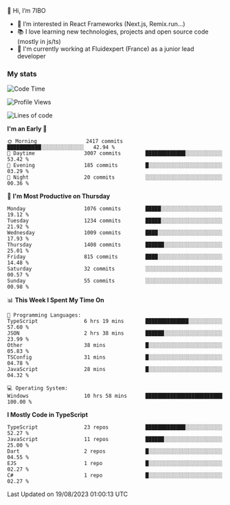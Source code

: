 👋 Hi, I’m 7IBO

- 👀 I’m interested in React Frameworks (Next.js, Remix.run...)
- 📚 I love learning new technologies, projects and open source code (mostly in js/ts)
- 💼 I'm currently working at Fluidexpert (France) as a junior lead developer

### My stats
<!--START_SECTION:waka-->
![Code Time](http://img.shields.io/badge/Code%20Time-140%20hrs%2041%20mins-blue)

![Profile Views](http://img.shields.io/badge/Profile%20Views-0-blue)

![Lines of code](https://img.shields.io/badge/From%20Hello%20World%20I%27ve%20Written-7.2%20million%20lines%20of%20code-blue)

**I'm an Early 🐤** 

```text
🌞 Morning                2417 commits        ███████████░░░░░░░░░░░░░░   42.94 % 
🌆 Daytime                3007 commits        █████████████░░░░░░░░░░░░   53.42 % 
🌃 Evening                185 commits         █░░░░░░░░░░░░░░░░░░░░░░░░   03.29 % 
🌙 Night                  20 commits          ░░░░░░░░░░░░░░░░░░░░░░░░░   00.36 % 
```
📅 **I'm Most Productive on Thursday** 

```text
Monday                   1076 commits        █████░░░░░░░░░░░░░░░░░░░░   19.12 % 
Tuesday                  1234 commits        █████░░░░░░░░░░░░░░░░░░░░   21.92 % 
Wednesday                1009 commits        ████░░░░░░░░░░░░░░░░░░░░░   17.93 % 
Thursday                 1408 commits        ██████░░░░░░░░░░░░░░░░░░░   25.01 % 
Friday                   815 commits         ████░░░░░░░░░░░░░░░░░░░░░   14.48 % 
Saturday                 32 commits          ░░░░░░░░░░░░░░░░░░░░░░░░░   00.57 % 
Sunday                   55 commits          ░░░░░░░░░░░░░░░░░░░░░░░░░   00.98 % 
```


📊 **This Week I Spent My Time On** 

```text
💬 Programming Languages: 
TypeScript               6 hrs 19 mins       ██████████████░░░░░░░░░░░   57.60 % 
JSON                     2 hrs 38 mins       ██████░░░░░░░░░░░░░░░░░░░   23.99 % 
Other                    38 mins             █░░░░░░░░░░░░░░░░░░░░░░░░   05.83 % 
TSConfig                 31 mins             █░░░░░░░░░░░░░░░░░░░░░░░░   04.78 % 
JavaScript               28 mins             █░░░░░░░░░░░░░░░░░░░░░░░░   04.32 % 

💻 Operating System: 
Windows                  10 hrs 58 mins      █████████████████████████   100.00 % 
```

**I Mostly Code in TypeScript** 

```text
TypeScript               23 repos            █████████████░░░░░░░░░░░░   52.27 % 
JavaScript               11 repos            ██████░░░░░░░░░░░░░░░░░░░   25.00 % 
Dart                     2 repos             █░░░░░░░░░░░░░░░░░░░░░░░░   04.55 % 
EJS                      1 repo              █░░░░░░░░░░░░░░░░░░░░░░░░   02.27 % 
C#                       1 repo              █░░░░░░░░░░░░░░░░░░░░░░░░   02.27 % 
```




 Last Updated on 19/08/2023 01:00:13 UTC
<!--END_SECTION:waka-->
